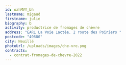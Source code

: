 ```yaml
---
id: oahMVY_bh
lastname: migaud
firstname: julie
biography: b
activity: productrice de fromages de chèvre
address: "EARL La Voie Lactée, 2 route des Poiriers "
postcode: "49680"
city: Neuillé
photoUrl: /uploads/images/che-vre.png
contracts:
  - contrat-fromages-de-chevre-2022
---
```

